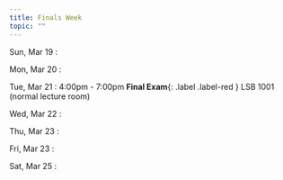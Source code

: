 ```yaml
---
title: Finals Week
topic: ""
---
```

Sun, Mar 19
: [](#)

Mon, Mar 20
: [](#)

Tue, Mar 21
: 4:00pm - 7:00pm **Final Exam**{: .label .label-red } LSB 1001 (normal lecture room)


Wed, Mar 22
: [](#)


Thu, Mar 23
: [](#)


Fri, Mar 23
: [](#)

Sat, Mar 25
: [](#)
